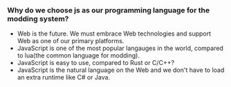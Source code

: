 ### Why do we choose js as our programming language for the modding system?
- Web is the future. We must embrace Web technologies and support Web as one of our primary platforms.
- JavaScript is one of the most popular langauges in the world, compared to lua(the common language for modding).
- JavaScript is easy to use, compared to Rust or C/C++?
- JavaScript is the natural language on the Web and we don't have to load an extra runtime like C# or Java.
